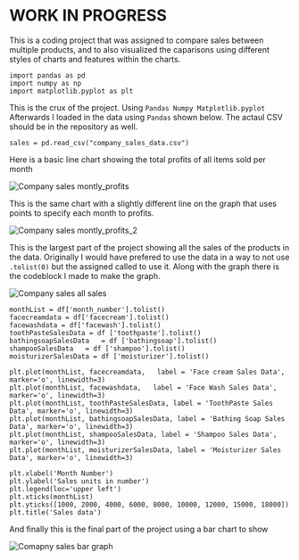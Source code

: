 # WORK IN PROGRESS
This is a coding project that was assigned to compare sales between multiple products, and to also visualized the caparisons using different styles of charts 
and features within the charts. 

```python:
import pandas as pd
import numpy as np 
import matplotlib.pyplot as plt
```
This is the crux of the project. Using ```Pandas Numpy Matplotlib.pyplot``` 
Afterwards I loaded in the data using ```Pandas``` shown below. The actaul CSV should be in the repository as well.

```sales = pd.read_csv("company_sales_data.csv")```

Here is a basic line chart showing the total profits of all items sold per month 

![Company sales montly_profits](https://user-images.githubusercontent.com/53583290/110728515-39166a00-81eb-11eb-9632-42a70b32d568.PNG)

This is the same chart with a slightly different line on the graph that uses points to specify each month to profits.

![Company sales montly_profits_2](https://user-images.githubusercontent.com/53583290/110728530-403d7800-81eb-11eb-87ba-ef2f0019e5aa.PNG)

This is the largest part of the project showing all the sales of the products in the data. Originally I would have prefered to use the data in a way to not use 
```.tolist(0)``` but the assigned called to use it. Along with the graph there is the codeblock I made to make the graph.

![Company sales all sales](https://user-images.githubusercontent.com/53583290/110728546-47648600-81eb-11eb-8206-5517df6aad31.PNG)

```python:
monthList = df['month_number'].tolist()
facecreamdata = df['facecream'].tolist()
facewashdata = df['facewash'].tolist()
toothPasteSalesData = df ['toothpaste'].tolist()
bathingsoapSalesData   = df ['bathingsoap'].tolist()
shampooSalesData   = df ['shampoo'].tolist()
moisturizerSalesData = df ['moisturizer'].tolist()

plt.plot(monthList, facecreamdata,   label = 'Face cream Sales Data', marker='o', linewidth=3)
plt.plot(monthList, facewashdata,   label = 'Face Wash Sales Data',  marker='o', linewidth=3)
plt.plot(monthList, toothPasteSalesData, label = 'ToothPaste Sales Data', marker='o', linewidth=3)
plt.plot(monthList, bathingsoapSalesData, label = 'Bathing Soap Sales Data', marker='o', linewidth=3)
plt.plot(monthList, shampooSalesData, label = 'Shampoo Sales Data', marker='o', linewidth=3)
plt.plot(monthList, moisturizerSalesData, label = 'Moisturizer Sales Data', marker='o', linewidth=3)

plt.xlabel('Month Number')
plt.ylabel('Sales units in number')
plt.legend(loc='upper left')
plt.xticks(monthList)
plt.yticks([1000, 2000, 4000, 6000, 8000, 10000, 12000, 15000, 18000])
plt.title('Sales data') 
```
And finally this is the final part of the project using a bar chart to show 

![Comapny sales bar graph](https://user-images.githubusercontent.com/53583290/110728562-4df2fd80-81eb-11eb-81b5-86ff15a9bbd8.PNG)

